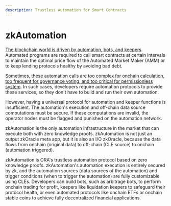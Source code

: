 ```yaml
---
description: Trustless Automation for Smart Contracts
---
```


# zkAutomation

[The blockchain world is driven by automation, bots, and keepers](https://mirror.xyz/orablog.eth/UYI8mpq6zJ8L2Hbqrliss0mg92v7dNAqz0UhO41d\_dM). Automated programs are required to call smart contracts at certain intervals to maintain the optimal price flow of the Automated Market Maker (AMM) or to keep lending protocols healthy by avoiding bad debt.

[Sometimes, these automation calls are too complex for onchain calculation, too frequent for governance voting, and too critical for permissionless system](https://twitter.com/0xSacha/status/1624102663557087247). In such cases, developers require automation protocols to provide these services, so they don't have to build and run their own automation.

However, having a universal protocol for automation and keeper functions is insufficient. The automation's execution and off-chain data source computations must be secure. If these computations are invalid, the operator nodes must be flagged and punished on the automation network.

zkAutomation is the only automation infrastructure in the market that can execute both with zero knowledge proofs. zkAutomation is not just an output zkOracle meta app, but it is also an I/O zkOracle, because the data flows from onchain (original data) to off-chain (CLE source) to onchain (automation triggered).

zkAutomation is ORA's trustless automation protocol based on zero knowledge proofs. zkAutomation's automation execution is entirely secured by zk, and the automation sources (data sources of the automation) and trigger conditions (when to trigger the automation) are fully customizable using CLEs. Developers can build bots, such as arbitrage bots, to perform onchain trading for profit, keepers like liquidation keepers to safeguard their protocol health, or even automated protocols like onchain ETFs or onchain stable coins to achieve fully decentralized financial applications.
